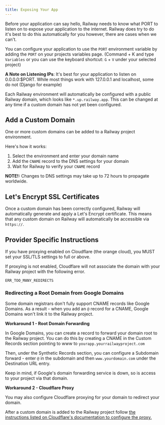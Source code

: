 ```yaml
---
title: Exposing Your App
---
```


Before your application can say hello, Railway needs to know what PORT to listen on to expose your application to the internet. Railway does try to do it's best to do this automatically for you however, there are cases when we can't.

You can configure your application to use the `PORT` environment variable by adding the `PORT` on your projects variables page. (Command + K and type `Variables` or you can use the keyboard shortcut: `G` + `V` under your selected project)

<b>A Note on Listening IPs</b>: It's best for your application to listen on 0.0.0.0:$PORT. While most things work with 127.0.0.1 and localhost, some do not (Django for example)

Each Railway environment will automatically be configured with a public Railway
domain, which looks like `*.up.railway.app`. This can be changed at any time if
a custom domain has not yet been configured.

## Add a Custom Domain

One or more custom domains can be added to a Railway project environment.

Here's how it works:

1. Select the environment and enter your domain name
2. Add the `CNAME` record to the DNS settings for your domain
3. Wait for Railway to verify your `CNAME` record

<NextImage src="https://res.cloudinary.com/railway/image/upload/v1631917785/docs/domain_sftsni.png"
alt="Screenshot of Custom Domain"
layout="responsive"
width={2522} height={1718} quality={80} />

**NOTE!:** Changes to DNS settings may take up to 72 hours to propagate
worldwide.

## Let's Encrypt SSL Certificates

Once a custom domain has been correctly configured, Railway will automatically
generate and apply a Let's Encrypt certificate. This means that any custom
domain on Railway will automatically be accessible
via `https://`.

## Provider Specific Instructions

If you have proxying enabled on Cloudflare (the orange cloud), you MUST set your
SSL/TLS settings to full or above.

<NextImage src="https://res.cloudinary.com/railway/image/upload/v1631917785/docs/cloudflare_zgeycj.png"
alt="Screenshot of Custom Domain"
layout="responsive"
width={1205} height={901} quality={80} />

If proxying is not enabled, Cloudflare will not associate the domain with your Railway project with the following error.

```
ERR_TOO_MANY_REDIRECTS
```

### Redirecting a Root Domain from Google Domains

Some domain registrars don't fully support CNAME records like Google Domains. As a result - when you add an `@` record for a CNAME, Google Domains won't link it to the Railway project.

**Workaround 1 - Root Domain Forwarding**

In Google Domains, you can create a record to forward your domain root to the Railway project. You can do this by creating a CNAME in the Custom Records section pointing to www to `yourapp.yourrailwayproject.com`

<NextImage src="https://res.cloudinary.com/railway/image/upload/v1631917785/docs/gd-redirect_vhit07.png"
alt="Screenshot of Custom Domain"
layout="responsive"
width={1116} height={411} quality={80} />

Then, under the Synthetic Records section, you can configure a Subdomain forward - enter `@` in the subdomain and then `www.yourdomain.com` under the Destination URL entry.

Keep in mind, if Google's domain forwarding service is down, so is access to your project via that domain.

**Workaround 2 - Cloudflare Proxy**

You may also configure Cloudflare proxying for your domain to redirect your domain.

After a custom domain is added to the Railway project follow [the instructions listed on Cloudflare's documentation to configure the proxy.](https://support.cloudflare.com/hc/en-us/articles/205893698-Configure-Cloudflare-and-Heroku-over-HTTPS)
